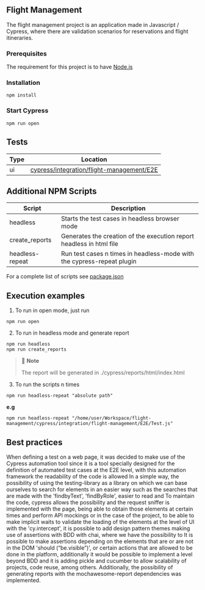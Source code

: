 ## Flight Management

The flight management project is an application made in Javascript / Cypress, where there are validation scenarios for reservations and flight itineraries.

### Prerequisites

The requirement for this project is to have [Node.js](https://nodejs.org/en/)

### Installation

```shell
npm install
```

### Start Cypress

```shell
npm run open
```

## Tests

| Type | Location                                 |
| ---- | ---------------------------------------- |
| ui  | [cypress/integration/flight-management/E2E](./cypress/integration/flight-managament/E2E) |

## Additional NPM Scripts

| Script         | Description                                                            |
| -------------- | ---------------------------------------------------------------------- |
| headless       | Starts the test cases in headless browser mode                         |
| create_reports | Generates the creation of the execution report headless in html file   |
| headless-repeat| Run test cases n times in headless-mode with the cypress-repeat plugin |

For a complete list of scripts see [package.json](./package.json)

## Execution examples

1. To run in open mode, just run

```shell
npm run open
```

2. To run in headless mode and generate report

```shell
npm run headless
npm run create_reports
```

> 🚩 **Note** 
> 
>The report will be generated in ./cypress/reports/html/index.html

3. To run the scripts n times

```shell
npm run headless-repeat "absolute path"
```

**e.g** 

```shell
npm run headless-repeat "/home/user/Workspace/flight-management/cypress/integration/flight-management/E2E/Test.js"
```
## Best practices

When defining a test on a web page, it was decided to make use of the Cypress automation tool since it is a tool specially designed for the definition of automated test cases at the E2E level, with this automation framework the readability of the code is allowed In a simple way, the possibility of using the testing-library as a library on which we can base ourselves to search for elements in an easier way such as the searches that are made with the 'findbyText', 'findByRole', easier to read and To maintain the code, cypress allows the possibility and the request sniffer is implemented with the page, being able to obtain those elements at certain times and perform API mockings or in the case of the project, to be able to make implicit waits to validate the loading of the elements at the level of UI with the 'cy.intercept', it is possible to add design pattern themes making use of assertions with BDD with chai, where we have the possibility to It is possible to make assertions depending on the elements that are or are not in the DOM 'should (“be.visible”)', or certain actions that are allowed to be done in the platform, additionally it would be possible to implement a level beyond BDD and it is adding pickle and cucumber to allow scalability of projects, code reuse, among others. Additionally, the possibility of generating reports with the mochawesome-report dependencies was implemented.
